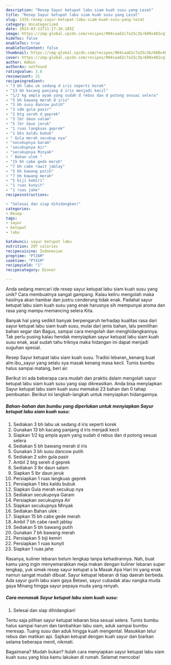 ```yaml
---
description: "Resep Sayur ketupat labu siam kuah susu yang Lezat"
title: "Resep Sayur ketupat labu siam kuah susu yang Lezat"
slug: 1335-resep-sayur-ketupat-labu-siam-kuah-susu-yang-lezat
category: Uncategorized
date: 2023-03-21T11:17:16.185Z
image: https://img-global.cpcdn.com/recipes/904caa62c7a15c3b/680x482cq70/sayur-ketupat-labu-siam-kuah-susu-foto-resep-utama.jpg
hideToc: false
enableToc: true
enableTocContent: false
thumbnail: https://img-global.cpcdn.com/recipes/904caa62c7a15c3b/680x482cq70/sayur-ketupat-labu-siam-kuah-susu-foto-resep-utama.jpg
cover: https://img-global.cpcdn.com/recipes/904caa62c7a15c3b/680x482cq70/sayur-ketupat-labu-siam-kuah-susu-foto-resep-utama.jpg
author: Admin
authorAv: notfound
ratingvalue: 3.6
reviewcount: 21
recipeingredient:
- "3 bh labu uk sedang d iris seperti korek"
- "13 bh kacang panjang d iris menjadi kecil"
- "1/2 kg ampla ayam yang sudah d rebus dan d potong sesuai selera"
- "5 bh bawang merah d iris"
- "3 bh susu dancow putih"
- "2 sdm gula pasir"
- "2 btg sereh d geprek"
- "3 lbr daun salam"
- "5 lbr daun jeruk"
- "1 ruas langkuas geprek"
- "1 bks kaldu bubuk"
- " Gula merah secukup nya"
- "secukupnya Garam"
- "secukupnya Air"
- "secukupnya Minyak"
- " Bahan ulek "
- "15 bh cabe gede merah"
- "7 bh cabe rawit jablay"
- "5 bh bawang putih"
- "7 bh bawang merah"
- "5 biji kemiri"
- "1 ruas kunyit"
- "1 ruas jahe"
recipeinstructions:

- "Selesai dan siap dihidangkan!"
categories:
- Resep
tags:
- sayur
- ketupat
- labu

katakunci: sayur ketupat labu 
nutrition: 297 calories
recipecuisine: Indonesian
preptime: "PT26M"
cooktime: "PT41M"
recipeyield: "1"
recipecategory: Dinner

---
```





Anda sedang mencari ide resep sayur ketupat labu siam kuah susu yang unik? Cara membuatnya sangat gampang. Kalau keliru mengolah maka hasilnya akan hambar dan justru cenderung tidak enak. Padahal sayur ketupat labu siam kuah susu yang enak harusnya sih mempunyai aroma dan rasa yang mampu memancing selera Kita.





Banyak hal yang sedikit banyak berpengaruh terhadap kualitas rasa dari sayur ketupat labu siam kuah susu, mulai dari jenis bahan, lalu pemilihan bahan segar dan Bagus, sampai cara mengolah dan menghidangkannya. Tak perlu pusing kalau hendak menyiapkan sayur ketupat labu siam kuah susu enak,      asal sudah tahu triknya maka hidangan ini dapat menjadi suguhan spesial.














Resep Sayur ketupat labu siam kuah susu. Tradisi lebaran,,kenang buat alm.ibu,,sayur yang selalu sya masak kenang masa kecil. Tumis bumbu halus sampai matang, beri air.






Berikut ini ada beberapa cara mudah dan praktis dalam mengolah sayur ketupat labu siam kuah susu yang siap dikreasikan. Anda bisa menyiapkan Sayur ketupat labu siam kuah susu memakai 23 bahan dan 0 tahap pembuatan. Berikut ini langkah-langkah untuk menyiapkan hidangannya.

<!--inarticleads1-->

##### Bahan-bahan dan bumbu yang diperlukan untuk menyiapkan Sayur ketupat labu siam kuah susu:

1. Sediakan 3 bh labu uk sedang d iris seperti korek
1. Gunakan 13 bh kacang panjang d iris menjadi kecil
1. Siapkan 1/2 kg ampla ayam yang sudah d rebus dan d potong sesuai selera
1. Sediakan 5 bh bawang merah d iris
1. Gunakan 3 bh susu dancow putih
1. Sediakan 2 sdm gula pasir
1. Ambil 2 btg sereh d geprek
1. Sediakan 3 lbr daun salam
1. Siapkan 5 lbr daun jeruk
1. Persiapkan 1 ruas langkuas geprek
1. Persiapkan 1 bks kaldu bubuk
1. Siapkan  Gula merah secukup nya
1. Sediakan secukupnya Garam
1. Persiapkan secukupnya Air
1. Siapkan secukupnya Minyak
1. Sediakan  Bahan ulek :
1. Siapkan 15 bh cabe gede merah
1. Ambil 7 bh cabe rawit jablay
1. Sediakan 5 bh bawang putih
1. Gunakan 7 bh bawang merah
1. Persiapkan 5 biji kemiri
1. Persiapkan 1 ruas kunyit
1. Siapkan 1 ruas jahe


Rasanya, kuliner lebaran belum lengkap tanpa kehadirannya. Nah, buat kamu yang ingin menyemarakkan meja makan dengan kuliner lebaran super lengkap, yuk simak resep sayur ketupat a la Masak Apa Hari Ini yang enak namun sangat mudah dibuat. Sayur ketupat lebaran di tiap daerah berbeda. Ada sayur gurih labu siam gaya Betawi, sayur cubadak atau nangka muda gaya Minang hingga sayur pepaya muda yang renyah. 

<!--inarticleads2-->

##### Cara memasak Sayur ketupat labu siam kuah susu:


1. Selesai dan siap dihidangkan!

Tentu saja pilihan sayur ketupat lebaran bisa sesuai selera. Tumis bumbu halus sampai harum dan tambahkan labu siam, aduk sampai bumbu meresap. Tuang susu dan aduk hingga kuah mengental. Masukkan telur rebus dan matikan api. Sajikan ketupat dengan kuah sayur dan biarkan selama beberapa menit, nikmati. 

Bagaimana? Mudah bukan? Itulah cara menyiapkan sayur ketupat labu siam kuah susu yang bisa kamu lakukan di rumah. Selamat mencoba!
